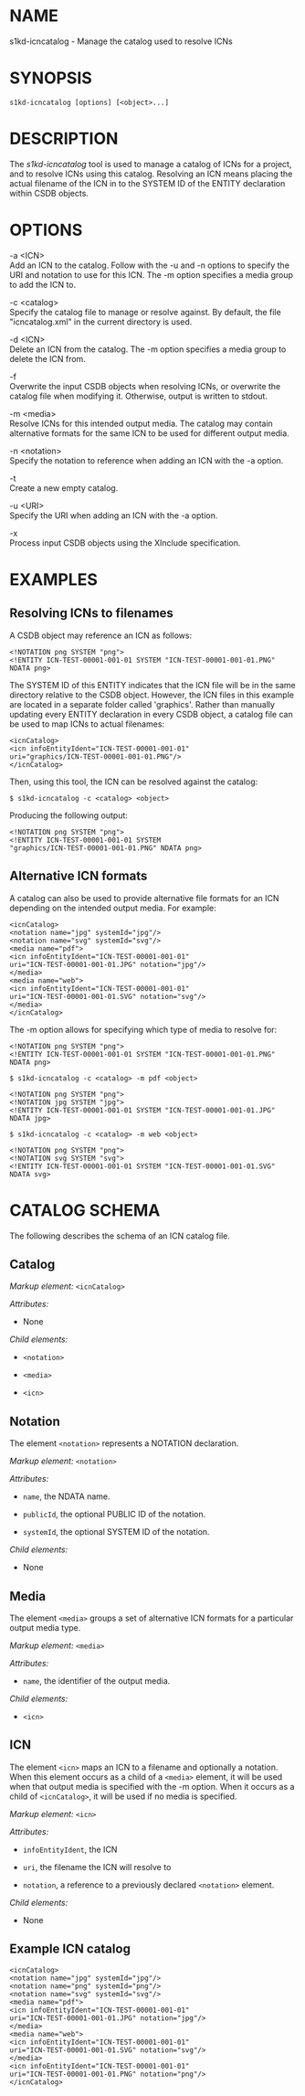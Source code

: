 NAME
====

s1kd-icncatalog - Manage the catalog used to resolve ICNs

SYNOPSIS
========

    s1kd-icncatalog [options] [<object>...]

DESCRIPTION
===========

The *s1kd-icncatalog* tool is used to manage a catalog of ICNs for a project, and to resolve ICNs using this catalog. Resolving an ICN means placing the actual filename of the ICN in to the SYSTEM ID of the ENTITY declaration within CSDB objects.

OPTIONS
=======

-a &lt;ICN&gt;  
Add an ICN to the catalog. Follow with the -u and -n options to specify the URI and notation to use for this ICN. The -m option specifies a media group to add the ICN to.

-c &lt;catalog&gt;  
Specify the catalog file to manage or resolve against. By default, the file "icncatalog.xml" in the current directory is used.

-d &lt;ICN&gt;  
Delete an ICN from the catalog. The -m option specifies a media group to delete the ICN from.

-f  
Overwrite the input CSDB objects when resolving ICNs, or overwrite the catalog file when modifying it. Otherwise, output is written to stdout.

-m &lt;media&gt;  
Resolve ICNs for this intended output media. The catalog may contain alternative formats for the same ICN to be used for different output media.

-n &lt;notation&gt;  
Specify the notation to reference when adding an ICN with the -a option.

-t  
Create a new empty catalog.

-u &lt;URI&gt;  
Specify the URI when adding an ICN with the -a option.

-x  
Process input CSDB objects using the XInclude specification.

EXAMPLES
========

Resolving ICNs to filenames
---------------------------

A CSDB object may reference an ICN as follows:

    <!NOTATION png SYSTEM "png">
    <!ENTITY ICN-TEST-00001-001-01 SYSTEM "ICN-TEST-00001-001-01.PNG"
    NDATA png>

The SYSTEM ID of this ENTITY indicates that the ICN file will be in the same directory relative to the CSDB object. However, the ICN files in this example are located in a separate folder called 'graphics'. Rather than manually updating every ENTITY declaration in every CSDB object, a catalog file can be used to map ICNs to actual filenames:

    <icnCatalog>
    <icn infoEntityIdent="ICN-TEST-00001-001-01"
    uri="graphics/ICN-TEST-00001-001-01.PNG"/>
    </icnCatalog>

Then, using this tool, the ICN can be resolved against the catalog:

    $ s1kd-icncatalog -c <catalog> <object>

Producing the following output:

    <!NOTATION png SYSTEM "png">
    <!ENTITY ICN-TEST-00001-001-01 SYSTEM
    "graphics/ICN-TEST-00001-001-01.PNG" NDATA png>

Alternative ICN formats
-----------------------

A catalog can also be used to provide alternative file formats for an ICN depending on the intended output media. For example:

    <icnCatalog>
    <notation name="jpg" systemId="jpg"/>
    <notation name="svg" systemId="svg"/>
    <media name="pdf">
    <icn infoEntityIdent="ICN-TEST-00001-001-01"
    uri="ICN-TEST-00001-001-01.JPG" notation="jpg"/>
    </media>
    <media name="web">
    <icn infoEntityIdent="ICN-TEST-00001-001-01"
    uri="ICN-TEST-00001-001-01.SVG" notation="svg"/>
    </media>
    </icnCatalog>

The -m option allows for specifying which type of media to resolve for:

    <!NOTATION png SYSTEM "png">
    <!ENTITY ICN-TEST-00001-001-01 SYSTEM "ICN-TEST-00001-001-01.PNG"
    NDATA png>

    $ s1kd-icncatalog -c <catalog> -m pdf <object>

    <!NOTATION png SYSTEM "png">
    <!NOTATION jpg SYSTEM "jpg">
    <!ENTITY ICN-TEST-00001-001-01 SYSTEM "ICN-TEST-00001-001-01.JPG"
    NDATA jpg>

    $ s1kd-icncatalog -c <catalog> -m web <object>

    <!NOTATION png SYSTEM "png">
    <!NOTATION svg SYSTEM "svg">
    <!ENTITY ICN-TEST-00001-001-01 SYSTEM "ICN-TEST-00001-001-01.SVG"
    NDATA svg>

CATALOG SCHEMA
==============

The following describes the schema of an ICN catalog file.

Catalog
-------

*Markup element:* `<icnCatalog>`

*Attributes:*

-   None

*Child elements:*

-   `<notation>`

-   `<media>`

-   `<icn>`

Notation
--------

The element `<notation>` represents a NOTATION declaration.

*Markup element:* `<notation>`

*Attributes:*

-   `name`, the NDATA name.

-   `publicId`, the optional PUBLIC ID of the notation.

-   `systemId`, the optional SYSTEM ID of the notation.

*Child elements:*

-   None

Media
-----

The element `<media>` groups a set of alternative ICN formats for a particular output media type.

*Markup element:* `<media>`

*Attributes:*

-   `name`, the identifier of the output media.

*Child elements:*

-   `<icn>`

ICN
---

The element `<icn>` maps an ICN to a filename and optionally a notation. When this element occurs as a child of a `<media>` element, it will be used when that output media is specified with the -m option. When it occurs as a child of `<icnCatalog>`, it will be used if no media is specified.

*Markup element:* `<icn>`

*Attributes:*

-   `infoEntityIdent`, the ICN

-   `uri`, the filename the ICN will resolve to

-   `notation`, a reference to a previously declared `<notation>` element.

*Child elements:*

-   None

Example ICN catalog
-------------------

    <icnCatalog>
    <notation name="jpg" systemId="jpg"/>
    <notation name="png" systemId="png"/>
    <notation name="svg" systemId="svg"/>
    <media name="pdf">
    <icn infoEntityIdent="ICN-TEST-00001-001-01"
    uri="ICN-TEST-00001-001-01.JPG" notation="jpg"/>
    </media>
    <media name="web">
    <icn infoEntityIdent="ICN-TEST-00001-001-01"
    uri="ICN-TEST-00001-001-01.SVG" notation="svg"/>
    </media>
    <icn infoEntityIdent="ICN-TEST-00001-001-01"
    uri="ICN-TEST-00001-001-01.PNG" notation="png"/>
    </icnCatalog>
